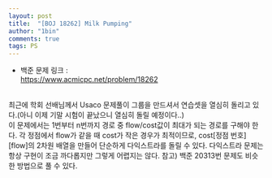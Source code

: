 ```yaml
---
layout: post
title:  "[BOJ 18262] Milk Pumping"
author: "1bin"
comments: true
tags: PS
---
```


 * 백준 문제 링크 :   
  https://www.acmicpc.net/problem/18262   

<br>  
최근에 학회 선배님께서 Usaco 문제풀이 그룹을 만드셔서 연습셋을 열심히 돌리고 있다.(아니 이제 기말 시험이 끝났으니 열심히 돌릴 예정이다..)  
<br>  
이 문제에서는 1번부터 n번까지 경로 중 flow/cost값이 최대가 되는 경로를 구해야 한다.  
각 정점에서 flow가 같을 때 cost가 작은 경우가 최적이므로,  
cost[정점 번호][flow]의 2차원 배열을 만들어 단순하게 다익스트라를 돌릴 수 있다.  
다익스트라 문제는 항상 구현이 조금 까다롭지만 그렇게 어렵지는 않다.  
참고) 백준 20313번 문제도 비슷한 방법으로 풀 수 있다.
<br>   
<script src="https://gist.github.com/1bin01/f4e4e0b0a6f327ee1aa02255ba41a247.js"></script>
